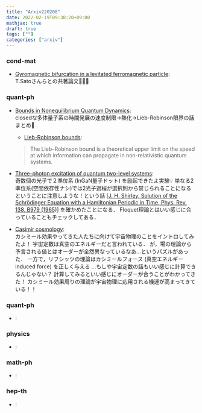 ```yaml
---
title: "Arxiv220208"
date: 2022-02-19T09:38:20+09:00
mathjax: true
draft: true
tags: [""]
categories: ["arxiv"]
---
```

### cond-mat
- [Gyromagnetic bifurcation in a levitated ferromagnetic particle](https://arxiv.org/abs/2202.02461):  
T.Satoさんらとの共著論文🎉🎉🎉


### quant-ph
- [Bounds in Nonequilibrium Quantum Dynamics](https://arxiv.org/abs/2202.02011):  
closedな多体量子系の時間発展の速度制限→熱化→Lieb-Robinson限界の話まとめ🛑
  - [Lieb-Robinson bounds](https://en.wikipedia.org/wiki/Lieb–Robinson_bounds):
  > The Lieb–Robinson bound is a theoretical upper limit on the speed at which information can propagate in non-relativistic quantum systems.


- [Three-photon excitation of quantum two-level systems](https://arxiv.org/abs/2202.02034):  
奇数個の光子で２準位系 (InGaN量子ドット) を励起できたよ実験💡
単なる2準位系(空間依存性ナシ)では2光子過程が選択則から禁じられることになるということに注意しような！という話
[[J. H. Shirley, Solution of the Schrödinger Equation with a Hamiltonian Periodic in Time, Phys. Rev. 138, B979 (1965)]](https://journals.aps.org/pr/abstract/10.1103/PhysRev.138.B979)
を確かめたことになる．
Floquet理論とはいい感じに合っていることもチェックしてある．


- [Casimir cosmology](https://arxiv.org/abs/2202.03862):  
カシミール効果やってきた人たちに向けて宇宙物理のことをイントロしてみたよ！
宇宙定数は真空のエネルギーだと言われている．
が，場の理論から予言される値とはオーダーが全然異なっているなあ...というパズルがあった．
一方で，リフシッツの理論はカシミールフォース (真空エネルギーinduced force) を正しく与える
...もしや宇宙定数の話もいい感じに計算できるんじゃない？
計算してみるといい感じにオーダーが合うことがわかってきた！
カシミール効果周りの理論が宇宙物理に応用される機運が高まってきている！！


### quant-ph
- []():  


### physics
- []():  


### math-ph
- []():  


### hep-th
- []():  
